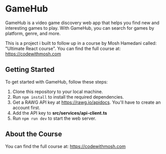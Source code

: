 # GameHub

GameHub is a video game discovery web app that helps you find new and interesting games to play. With GameHub, you can search for games by platform, genre, and more. 

This is a project i built to follow up in a course by Mosh Hamedani called:  "Ultimate React course". You can find the full course at: https://codewithmosh.com 

## Getting Started

To get started with GameHub, follow these steps:


1. Clone this repository to your local machine.
2. Run `npm install` to install the required dependencies.
3. Get a RAWG API key at https://rawg.io/apidocs. You'll have to create an account first. 
4. Add the API key to **src/services/api-client.ts**
5. Run `npm run dev` to start the web server. 

## About the Course 

You can find the full course at: https://codewithmosh.com 
